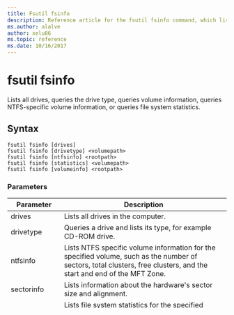```yaml
---
title: Fsutil fsinfo
description: Reference article for the fsutil fsinfo command, which lists all drives, queries the drive type, queries volume information, queries NTFS-specific volume information, or queries file system statistics.
ms.author: alalve
author: xelu86
ms.topic: reference
ms.date: 10/16/2017
---
```


# fsutil fsinfo



Lists all drives, queries the drive type, queries volume information, queries NTFS-specific volume information, or queries file system statistics.

## Syntax

```
fsutil fsinfo [drives]
fsutil fsinfo [drivetype] <volumepath>
fsutil fsinfo [ntfsinfo] <rootpath>
fsutil fsinfo [statistics] <volumepath>
fsutil fsinfo [volumeinfo] <rootpath>
```

### Parameters

| Parameter | Description |
| --------- |------------ |
| drives | Lists all drives in the computer. |
| drivetype | Queries a drive and lists its type, for example CD-ROM drive. |
| ntfsinfo | Lists NTFS specific volume information for the specified volume, such as the number of sectors, total clusters, free clusters, and the start and end of the MFT Zone. |
| sectorinfo | Lists information about the hardware's sector size and alignment. |
| statistics | Lists file system statistics for the specified volume, such as metadata, log file, and MFT reads and writes. |
| volumeinfo | Lists information for the specified volume, such as the file system, and whether the volume supports case-sensitive file names, unicode in file names, disk quotas, or is a DirectAccess (DAX) volume. |
| `<volumepath>:` | Specifies the drive letter (followed by a colon). |
| `<rootpath>:` | Specifies the drive letter (followed by a colon) of the root drive. |

### Examples

To list all of the drives in the computer, type:

```
fsutil fsinfo drives
```

Output similar to the following displays:

```
Drives: A:\ C:\ D:\ E:\
```

To query the drive type of drive C, type:

```
fsutil fsinfo drivetype c:
```

Possible results of the query include:

```
Unknown Drive
No such Root Directory
Removable Drive, for example floppy
Fixed Drive
Remote/Network Drive
CD-ROM Drive
Ram Disk
```

To query the volume information for volume E, type:

```
fsutil fsinfo volumeinfo e:
```

Output similar to the following displays:

```
Volume Name : Volume
Serial Number : 0xd0b634d9
Max Component Length : 255
File System Name : NTFS
Supports Named Streams
Is DAX Volume
```

To query drive F for NTFS-specific volume information, type:

```
fsutil fsinfo ntfsinfo f:
```

Output similar to the following displays:

```
NTFS Volume Serial Number : 0xe660d46a60d442cb
Number Sectors : 0x00000000010ea04f
Total Clusters : 0x000000000021d409
Mft Zone End : 0x0000000000004700
```

To query the file system's underlying hardware for sector information, type:

```
fsutil fsinfo sectorinfo d:
```

Output similar to the following displays:

```
D:\>fsutil fsinfo sectorinfo d:
LogicalBytesPerSector : 4096
PhysicalBytesPerSectorForAtomicity : 4096
Trim Not Supported
DAX capable
```

To query the file system statistics for drive E, type:

```
fsutil fsinfo statistics e:
```

Output similar to the following displays:

```
File System Type : NTFS
Version : 1
UserFileReads : 75021
UserFileReadBytes : 1305244512
LogFileWriteBytes : 180936704
```

## Related links

- [Command-Line Syntax Key](command-line-syntax-key.md)

- [fsutil](fsutil.md)
